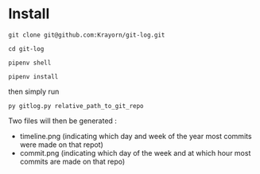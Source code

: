 # Install

`git clone git@github.com:Krayorn/git-log.git`

```
cd git-log

pipenv shell

pipenv install
```
then simply run

`py gitlog.py relative_path_to_git_repo`

Two files will then be generated :
- timeline.png (indicating which day and week of the year most commits were made on that repot)
- commit.png (indicating which day of the week and at which hour most commits are made on that repo)
